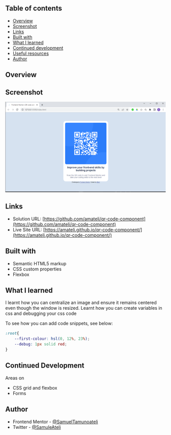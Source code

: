 ## Table of contents

- [Overview](#overview)
- [Screenshot](#screenshot)
- [Links](#links)
- [Built with](#built-with)
- [What I learned](#what-i-learned)
- [Continued development](#continued-development)
- [Useful resources](#useful-resources)
- [Author](#author)

## Overview

## Screenshot

![](Screenshot%202022-07-21.png)

## Links

- Solution URL: [https://github.com/amateli/qr-code-component](https://github.com/amateli/qr-code-component)
- Live Site URL: [https://amateli.github.io/qr-code-component/](https://amateli.github.io/qr-code-component/)

## Built with

- Semantic HTML5 markup
- CSS custom properties
- Flexbox

## What I learned

I learnt how you can centralize an image and ensure it remains centered even though the window is resized.
Learnt how you can create variables in css and debugging your css code

To see how you can add code snippets, see below:

```css
:root{
    --first-colour: hsl(0, 12%, 23%);
    --debug: 1px solid red;
}
```

## Continued Development 

Areas on
- CSS grid and flexbox
- Forms

## Author

- Frontend Mentor - [@SamuelTamunoateli](https://www.frontendmentor.io/profile/SamuelTamunoateli)
- Twitter - [@SamuleAteli](https://www.twitter.com/SamuleAteli)

